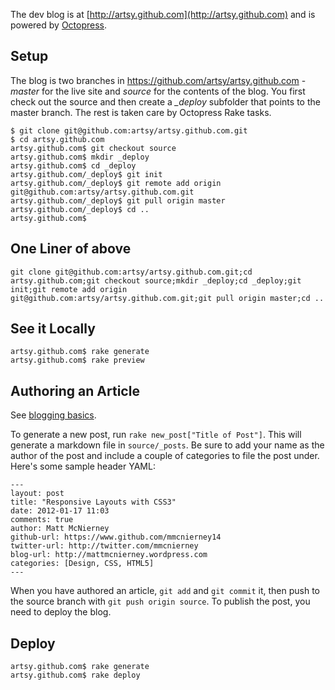 The dev blog is at [http://artsy.github.com](http://artsy.github.com) and is powered by [Octopress](http://octopress.org/).

Setup
-----

The blog is two branches in https://github.com/artsy/artsy.github.com - *master* for the live site and *source* for the contents of the blog. You first check out the source and then create a *_deploy* subfolder that points to the master branch. The rest is taken care by Octopress Rake tasks.

```
$ git clone git@github.com:artsy/artsy.github.com.git
$ cd artsy.github.com
artsy.github.com$ git checkout source
artsy.github.com$ mkdir _deploy
artsy.github.com$ cd _deploy
artsy.github.com/_deploy$ git init
artsy.github.com/_deploy$ git remote add origin git@github.com:artsy/artsy.github.com.git
artsy.github.com/_deploy$ git pull origin master
artsy.github.com/_deploy$ cd ..
artsy.github.com$
```

One Liner of above
--------------
```
git clone git@github.com:artsy/artsy.github.com.git;cd artsy.github.com;git checkout source;mkdir _deploy;cd _deploy;git init;git remote add origin git@github.com:artsy/artsy.github.com.git;git pull origin master;cd ..
```

See it Locally
--------------
```
artsy.github.com$ rake generate
artsy.github.com$ rake preview
```

Authoring an Article
--------------------

See [blogging basics](http://octopress.org/docs/blogging/).

To generate a new post, run `rake new_post["Title of Post"]`. This will generate a markdown file in `source/_posts`. Be sure to add your name as the author of the post and include a couple of categories to file the post under. Here's some sample header YAML:

```
---
layout: post
title: "Responsive Layouts with CSS3"
date: 2012-01-17 11:03
comments: true
author: Matt McNierney
github-url: https://www.github.com/mmcnierney14
twitter-url: http://twitter.com/mmcnierney
blog-url: http://mattmcnierney.wordpress.com
categories: [Design, CSS, HTML5]
---
```

When you have authored an article, `git add` and `git commit` it, then push to the source branch with `git push origin source`. To publish the post, you need to deploy the blog.

Deploy
------
```
artsy.github.com$ rake generate
artsy.github.com$ rake deploy
```
